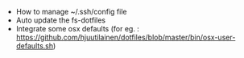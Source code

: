 - How to manage ~/.ssh/config file
- Auto update the fs-dotfiles
- Integrate some osx defaults (for eg. : https://github.com/hjuutilainen/dotfiles/blob/master/bin/osx-user-defaults.sh)
